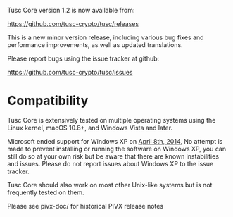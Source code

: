 Tusc Core version 1.2 is now available from:

  <https://github.com/tusc-crypto/tusc/releases>

This is a new minor version release, including various bug fixes and
performance improvements, as well as updated translations.

Please report bugs using the issue tracker at github:

  <https://github.com/tusc-crypto/tusc/issues>

Compatibility
==============

Tusc Core is extensively tested on multiple operating systems using
the Linux kernel, macOS 10.8+, and Windows Vista and later.

Microsoft ended support for Windows XP on [April 8th, 2014](https://www.microsoft.com/en-us/WindowsForBusiness/end-of-xp-support),
No attempt is made to prevent installing or running the software on Windows XP, you
can still do so at your own risk but be aware that there are known instabilities and issues.
Please do not report issues about Windows XP to the issue tracker.

Tusc Core should also work on most other Unix-like systems but is not
frequently tested on them.

Please see pivx-doc/ for historical PIVX release notes
